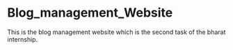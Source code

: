 ﻿# Blog_management_Website

This is the blog management website which is the second task of the bharat internship.

